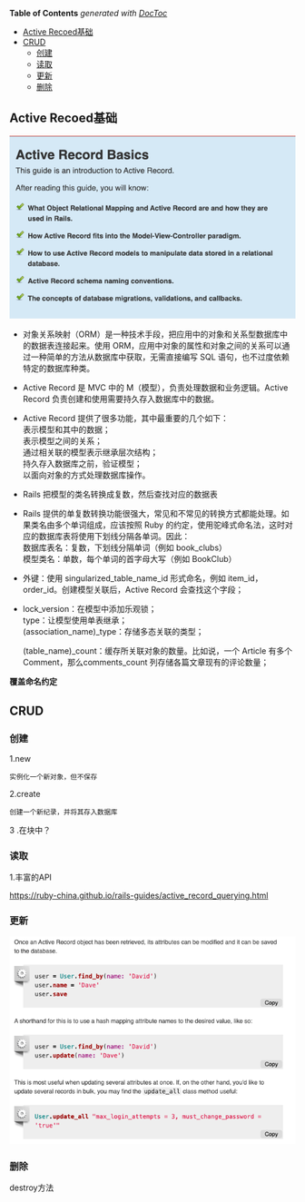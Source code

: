 <!-- START doctoc generated TOC please keep comment here to allow auto update -->
<!-- DON'T EDIT THIS SECTION, INSTEAD RE-RUN doctoc TO UPDATE -->
**Table of Contents**  *generated with [DocToc](https://github.com/thlorenz/doctoc)*

- [Active Recoed基础](#active-recoed%E5%9F%BA%E7%A1%80)
- [ CRUD ](#crud)
  - [创建](#%E5%88%9B%E5%BB%BA)
  - [读取](#%E8%AF%BB%E5%8F%96)
  - [更新](#%E6%9B%B4%E6%96%B0)
  - [删除](#%E5%88%A0%E9%99%A4)

<!-- END doctoc generated TOC please keep comment here to allow auto update -->

## Active Recoed基础
![基础](img/基础.png)
    
* 对象关系映射（ORM）是一种技术手段，把应用中的对象和关系型数据库中的数据表连接起来。使用 ORM，应用中对象的属性和对象之间的关系可以通过一种简单的方法从数据库中获取，无需直接编写 SQL 语句，也不过度依赖特定的数据库种类。 

* Active Record 是 MVC 中的 M（模型），负责处理数据和业务逻辑。Active Record 负责创建和使用需要持久存入数据库中的数据。

*  Active Record 提供了很多功能，其中最重要的几个如下：   
表示模型和其中的数据；  
表示模型之间的关系；  
通过相关联的模型表示继承层次结构；  
持久存入数据库之前，验证模型；  
以面向对象的方式处理数据库操作。

* Rails 把模型的类名转换成复数，然后查找对应的数据表

* Rails 提供的单复数转换功能很强大，常见和不常见的转换方式都能处理。如果类名由多个单词组成，应该按照 Ruby 的约定，使用驼峰式命名法，这时对应的数据库表将使用下划线分隔各单词。因此：    
数据库表名：复数，下划线分隔单词（例如 book_clubs）  
模型类名：单数，每个单词的首字母大写（例如 BookClub）

* 外键：使用 singularized_table_name_id 形式命名，例如 item_id，order_id。创建模型关联后，Active Record 会查找这个字段；

* lock_version：在模型中添加乐观锁；  
type：让模型使用单表继承；  
(association_name)_type：存储多态关联的类型；
  
  (table_name)_count：缓存所关联对象的数量。比如说，一个 Article 有多个 Comment，那么comments_count 列存储各篇文章现有的评论数量；

<strong>覆盖命名约定</strong>  

<h2><strong> CRUD </strong></h2>

### 创建
1.new 
```text
实例化一个新对象，但不保存
```
2.create
```text
创建一个新纪录，并将其存入数据库
```

3 .在块中？

### 读取
1.丰富的API

https://ruby-china.github.io/rails-guides/active_record_querying.html

### 更新
![基础](img/基础_CRUD_更新.png)

### 删除
destroy方法